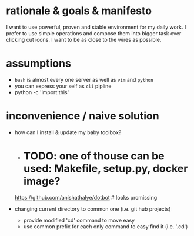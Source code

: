 # rationale & goals & manifesto
I want to use powerful, proven and stable environment for my daily work.
I prefer to use simple operations and compose them into bigger task over clicking cut icons.
I want to be as close to the wires as possible.

# assumptions
* `bash` is almost every one server as well as `vim` and `python`
* you can express your self as `cli` pipline
* python -c 'import this'

# inconvenience / naive solution
* how can I install & update my baby toolbox?
    - # TODO: one of thouse can be used: Makefile, setup.py, docker image?
    https://github.com/anishathalye/dotbot  # looks promissing

* changing current directory to common one (i.e. git hub projects)
  - provide modified 'cd' command to move easy
  - use common prefix for each only command  to easy find it (i.e. '.cd')

